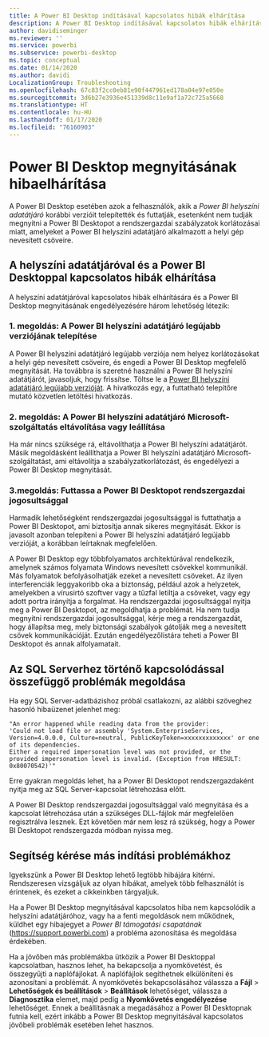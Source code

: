 ```yaml
---
title: A Power BI Desktop indításával kapcsolatos hibák elhárítása
description: A Power BI Desktop indításával kapcsolatos hibák elhárítása
author: davidiseminger
ms.reviewer: ''
ms.service: powerbi
ms.subservice: powerbi-desktop
ms.topic: conceptual
ms.date: 01/14/2020
ms.author: davidi
LocalizationGroup: Troubleshooting
ms.openlocfilehash: 67c83f2cc0eb81e90f447961ed178a04e97e050e
ms.sourcegitcommit: 3d6b27e3936e451339d8c11e9af1a72c725a5668
ms.translationtype: HT
ms.contentlocale: hu-HU
ms.lasthandoff: 01/17/2020
ms.locfileid: "76160903"
---
```

# <a name="troubleshoot-opening-power-bi-desktop"></a>Power BI Desktop megnyitásának hibaelhárítása

A Power BI Desktop esetében azok a felhasználók, akik a *Power BI helyszíni adatátjáró* korábbi verzióit telepítették és futtatják, esetenként nem tudják megnyitni a Power BI Desktopot a rendszergazdai szabályzatok korlátozásai miatt, amelyeket a Power BI helyszíni adatátjáró alkalmazott a helyi gép nevesített csöveire.

## <a name="resolve-issues-with-the-on-premises-data-gateway-and-power-bi-desktop"></a>A helyszíni adatátjáróval és a Power BI Desktoppal kapcsolatos hibák elhárítása

A helyszíni adatátjáróval kapcsolatos hibák elhárítására és a Power BI Desktop megnyitásának engedélyezésére három lehetőség létezik:

### <a name="resolution-1-install-the-latest-version-of-power-bi-on-premises-data-gateway"></a>1\. megoldás: A Power BI helyszíni adatátjáró legújabb verziójának telepítése

A Power BI helyszíni adatátjáró legújabb verziója nem helyez korlátozásokat a helyi gép nevesített csöveire, és engedi a Power BI Desktop megfelelő megnyitását. Ha továbbra is szeretné használni a Power BI helyszíni adatátjárót, javasoljuk, hogy frissítse. Töltse le a [Power BI helyszíni adatátjáró legújabb verzióját](https://go.microsoft.com/fwlink/?LinkId=698863). A hivatkozás egy, a futtatható telepítőre mutató közvetlen letöltési hivatkozás.

### <a name="resolution-2-uninstall-or-stop-the-power-bi-on-premises-data-gateway-microsoft-service"></a>2\. megoldás: A Power BI helyszíni adatátjáró Microsoft-szolgáltatás eltávolítása vagy leállítása

Ha már nincs szüksége rá, eltávolíthatja a Power BI helyszíni adatátjárót. Másik megoldásként leállíthatja a Power BI helyszíni adatátjáró Microsoft-szolgáltatást, ami eltávolítja a szabályzatkorlátozást, és engedélyezi a Power BI Desktop megnyitását.

### <a name="resolution-3-run-power-bi-desktop-with-administrator-privilege"></a>3\.megoldás: Futtassa a Power BI Desktopot rendszergazdai jogosultsággal

Harmadik lehetőségként rendszergazdai jogosultsággal is futtathatja a Power BI Desktopot, ami biztosítja annak sikeres megnyitását. Ekkor is javasolt azonban telepíteni a Power BI helyszíni adatátjáró legújabb verzióját, a korábban leírtaknak megfelelően.

A Power BI Desktop egy többfolyamatos architektúrával rendelkezik, amelynek számos folyamata Windows nevesített csövekkel kommunikál. Más folyamatok befolyásolhatják ezeket a nevesített csöveket. Az ilyen interferenciák leggyakoribb oka a biztonság, például azok a helyzetek, amelyekben a vírusirtó szoftver vagy a tűzfal letiltja a csöveket, vagy egy adott portra irányítja a forgalmat. Ha rendszergazdai jogosultsággal nyitja meg a Power BI Desktopot, az megoldhatja a problémát. Ha nem tudja megnyitni rendszergazdai jogosultsággal, kérje meg a rendszergazdát, hogy állapítsa meg, mely biztonsági szabályok gátolják meg a nevesített csövek kommunikációját. Ezután engedélyezőlistára teheti a Power BI Desktopot és annak alfolyamatait.

## <a name="resolve-issues-when-connecting-to-sql-server"></a>Az SQL Serverhez történő kapcsolódással összefüggő problémák megoldása

Ha egy SQL Server-adatbázishoz próbál csatlakozni, az alábbi szöveghez hasonló hibaüzenet jelenhet meg:

`"An error happened while reading data from the provider:`\
`'Could not load file or assembly 'System.EnterpriseServices, Version=4.0.0.0, Culture=neutral, PublicKeyToken=xxxxxxxxxxxxx' or one of its dependencies.`\
`Either a required impersonation level was not provided, or the provided impersonation level is invalid. (Exception from HRESULT: 0x80070542)'"`

Erre gyakran megoldás lehet, ha a Power BI Desktopot rendszergazdaként nyitja meg az SQL Server-kapcsolat létrehozása előtt.

A Power BI Desktop rendszergazdai jogosultsággal való megnyitása és a kapcsolat létrehozása után a szükséges DLL-fájlok már megfelelően regisztrálva lesznek. Ezt követően már nem lesz rá szükség, hogy a Power BI Desktopot rendszergazda módban nyissa meg.

## <a name="get-help-with-other-launch-issues"></a>Segítség kérése más indítási problémákhoz

Igyekszünk a Power BI Desktop lehető legtöbb hibájára kitérni. Rendszeresen vizsgáljuk az olyan hibákat, amelyek több felhasználót is érintenek, és ezeket a cikkeinkben tárgyaljuk.

Ha a Power BI Desktop megnyitásával kapcsolatos hiba nem kapcsolódik a helyszíni adatátjáróhoz, vagy ha a fenti megoldások nem működnek, küldhet egy hibajegyet a *Power BI támogatási csapatának* (<https://support.powerbi.com>) a probléma azonosítása és megoldása érdekében.

Ha a jövőben más problémákba ütközik a Power BI Desktoppal kapcsolatban, hasznos lehet, ha bekapcsolja a nyomkövetést, és összegyűjti a naplófájlokat. A naplófájlok segíthetnek elkülöníteni és azonosítani a problémát. A nyomkövetés bekapcsolásához válassza a **Fájl** > **Lehetőségek és beállítások** > **Beállítások** lehetőséget, válassza a **Diagnosztika** elemet, majd pedig a **Nyomkövetés engedélyezése** lehetőséget. Ennek a beállításnak a megadásához a Power BI Desktopnak futnia kell, ezért inkább a Power BI Desktop megnyitásával kapcsolatos jövőbeli problémák esetében lehet hasznos.
